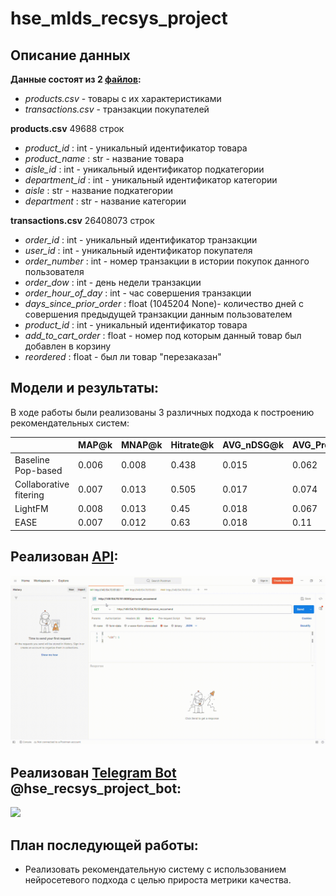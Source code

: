 # hse_mlds_recsys_project

## Описание данных

**Данные состоят из 2 [файлов](https://drive.google.com/drive/folders/1Z8uIxxGSSsER22x4Uh546jXuE8NUIUNz?usp=sharing):**
* *products.csv*  - товары с их характеристиками
* *transactions.csv*  - транзакции покупателей

**products.csv** 49688 строк
* *product_id* : int - уникальный идентификатор товара
* *product_name* : str - название товара
* *aisle_id* : int - уникальный идентификатор подкатегории
* *department_id* : int - уникальный идентификатор категории
* *aisle* : str - название подкатегории
* *department* : str - название категории

**transactions.csv** 26408073 строк
* *order_id* : int - уникальный идентификатор транзакции
* *user_id* : int - уникальный идентификатор покупателя
* *order_number* : int - номер транзакции в истории покупок данного пользователя
* *order_dow* : int - день недели транзакции
* *order_hour_of_day* : int - час совершения транзакции
* *days_since_prior_order* : float (1045204 None)- количество дней с совершения предыдущей транзакции данным пользователем
* *product_id* : int - уникальный идентификатор товара
* *add_to_cart_order* : float - номер под которым данный товар был добавлен в корзину
* *reordered* : float - был ли товар "перезаказан"


## Модели и результаты:

В ходе работы были реализованы 3 различных подхода к построению рекомендательных систем:

|  | MAP@k | MNAP@k | Hitrate@k | AVG_nDSG@k|  AVG_Precision@k | 
| --- | --- | --- | --- | --- |--- |
| Baseline Pop-based | 0.006 | 0.008 | 0.438 | 0.015 | 0.062 |
| Collaborative fitering | 0.007 | 0.013 | 0.505 | 0.017 | 0.074 |
| LightFM | 0.008 | 0.013 | 0.45 | 0.018 | 0.067 |
| EASE | 0.007 | 0.012 | 0.63 | 0.018 | 0.11 |


## Реализован [API](http://149.154.70.151:8000/docs):
![](https://github.com/poskryobik/hse_mlds_recsys_project/blob/main/app/API.gif)

## Реализован [Telegram Bot](https://t.me/hse_recsys_project_bot) @hse_recsys_project_bot:
![](https://github.com/poskryobik/hse_mlds_recsys_project/blob/main/bot/bot.gif)

## План последующей работы:

* Реализовать рекомендательную систему с использованием нейросетевого подхода с целью прироста метрики качества.

